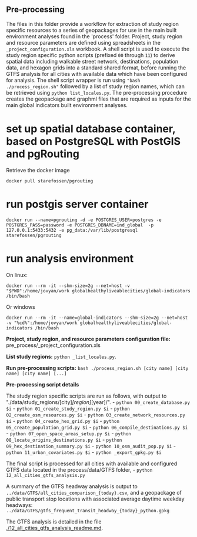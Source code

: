 ## Pre-processing
The files in this folder provide a workflow for extraction of study region specific resources to a series of geopackages for use in the main built environment analyses found in the 'process' folder.
Project, study region and resource parameters are defined using spreadsheets in the `_project_configuration.xls` workbook.  A shell script is used to execute the study region specific python scripts (prefixed `00` through `11`) to derive spatial data including walkable street network, destinations, population data, and hexagon grids into a standard shared format, before running the GTFS analysis for all cities with available data which have been configured for analysis. The shell script wrapper is run using `"bash ./process_region.sh"` followed by a list of study region names, which can be retrieved using `python list_locales.py`. The pre-processing procedure creates the geopackage and graphml files that are required as inputs for the main global indicators built environment analyses. 
 
# set up spatial database container, based on PostgreSQL with PostGIS and pgRouting
Retrieve the docker image

```
docker pull starefossen/pgrouting
```

# run postgis server container

```
docker run --name=pgrouting -d -e POSTGRES_USER=postgres -e POSTGRES_PASS=password -e POSTGRES_DBNAME=ind_global  -p 127.0.0.1:5433:5432 -e pg_data:/var/lib/postgresql starefossen/pgrouting
```

# run analysis environment 
On linux:
```
docker run --rm -it --shm-size=2g --net=host -v "$PWD":/home/jovyan/work globalhealthyliveablecities/global-indicators /bin/bash
```
Or windows
```
docker run --rm -it --name=global-indicators --shm-size=2g --net=host -v "%cd%":/home/jovyan/work globalhealthyliveablecities/global-indicators /bin/bash
```

 
**Project, study region, and resource parameters configuration file:** pre_process/_project_configuration.xls

**List study regions:** `python _list_locales.py`.

**Run pre-processing scripts:** `bash ./process_region.sh [city name] [city name] [city name] [...]`

**Pre-processing script details** 

The study region specific scripts are run as follows, with output to "./data/study_regions/[city]_[region]_[year]/". 
	-    `python 00_create_database.py $i`
	-    `python 01_create_study_region.py $i`
	-    `python 02_create_osm_resources.py $i`
	-    `python 03_create_network_resources.py $i`
	-    `python 04_create_hex_grid.py $i`
	-    `python 05_create_population_grid.py $i`
	-    `python 06_compile_destinations.py $i`
	-    `python 07_open_space_areas_setup.py $i`
	-    `python 08_locate_origins_destinations.py $i`
	-    `python 09_hex_destination_summary.py $i`
	-    `python 10_osm_audit_pop.py $i`
	-    `python 11_urban_covariates.py $i`
	-    `python _export_gpkg.py $i`
    
The final script is processed for all cities with available and configured GTFS data located in the process/data/GTFS folder,
    -   `python 12_all_cities_gtfs_analysis.py`

A summary of the GTFS headway analysis is output to `../data/GTFS/all_cities_comparison_{today}.csv`, and a geopackage of public transport stop locations with associated average daytime weekday headways:
`../data/GTFS/gtfs_frequent_transit_headway_{today}_python.gpkg`

The GTFS analysis is detailed in the file [./12_all_cities_gtfs_analysis_readme.md](./12_all_cities_gtfs_analysis_readme.md).

